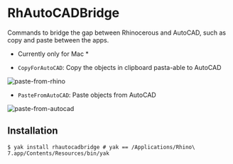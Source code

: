 # RhAutoCADBridge

Commands to bridge the gap between Rhinocerous and AutoCAD, such as copy and paste between the apps.

* Currently only for Mac *


- `CopyForAutoCAD`: Copy the objects in clipboard pasta-able to AutoCAD


![paste-from-rhino](https://user-images.githubusercontent.com/317202/147686127-73a953d6-d520-44d0-ad68-0e33e5e598fd.gif)

- `PasteFromAutoCAD`: Paste objects from AutoCAD


![paste-from-autocad](https://user-images.githubusercontent.com/317202/147686436-93b4c96d-a9f0-434d-8de3-c94e149d4cd9.gif)


## Installation

```
$ yak install rhautocadbridge # yak == /Applications/Rhino\ 7.app/Contents/Resources/bin/yak
```
